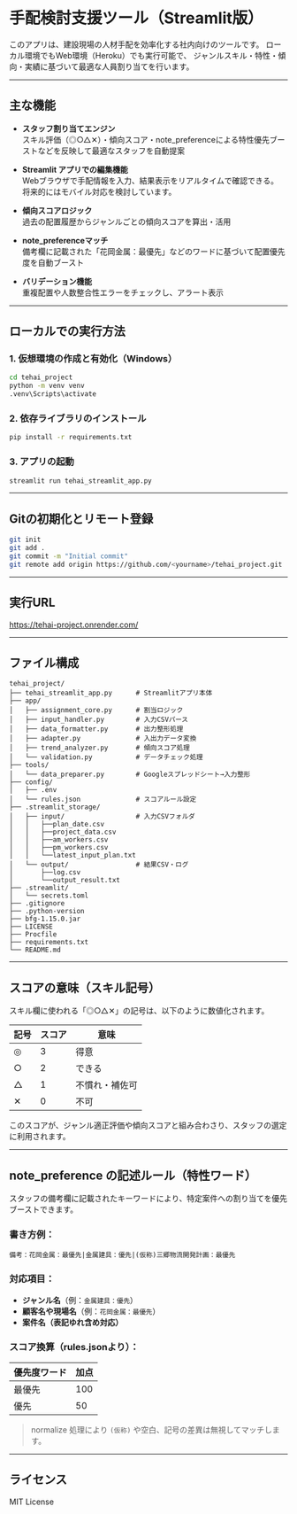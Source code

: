 # 手配検討支援ツール（Streamlit版）

このアプリは、建設現場の人材手配を効率化する社内向けのツールです。
ローカル環境でもWeb環境（Heroku）でも実行可能で、
ジャンルスキル・特性・傾向・実績に基づいて最適な人員割り当てを行います。

---

## 主な機能

- **スタッフ割り当てエンジン**  
  スキル評価（◎○△✕）・傾向スコア・note_preferenceによる特性優先ブーストなどを反映して最適なスタッフを自動提案

- **Streamlit アプリでの編集機能**  
  Webブラウザで手配情報を入力、結果表示をリアルタイムで確認できる。  
  将来的にはモバイル対応を検討しています。

- **傾向スコアロジック**  
  過去の配置履歴からジャンルごとの傾向スコアを算出・活用

- **note_preferenceマッチ**  
  備考欄に記載された「花岡金属：最優先」などのワードに基づいて配置優先度を自動ブースト

- **バリデーション機能**  
  重複配置や人数整合性エラーをチェックし、アラート表示

---

## ローカルでの実行方法

### 1. 仮想環境の作成と有効化（Windows）

```bash
cd tehai_project
python -m venv venv
.venv\Scripts\activate
```

### 2. 依存ライブラリのインストール

```bash
pip install -r requirements.txt
```

### 3. アプリの起動

```bash
streamlit run tehai_streamlit_app.py
```

---

## **Gitの初期化とリモート登録**

```bash
git init
git add .
git commit -m "Initial commit"
git remote add origin https://github.com/<yourname>/tehai_project.git
```
---

## 実行URL

https://tehai-project.onrender.com/

---

## ファイル構成

```
tehai_project/
├── tehai_streamlit_app.py      # Streamlitアプリ本体
├── app/
│   ├── assignment_core.py      # 割当ロジック
│   ├── input_handler.py        # 入力CSVパース
│   ├── data_formatter.py       # 出力整形処理
│   ├── adapter.py              # 入出力データ変換
│   ├── trend_analyzer.py       # 傾向スコア処理
│   └── validation.py           # データチェック処理
├── tools/
│   └── data_preparer.py        # Googleスプレッドシート→入力整形
├── config/
│   ├── .env
│   └── rules.json              # スコアルール設定
├── .streamlit_storage/
│   ├── input/                  # 入力CSVフォルダ
│   │   ├──plan_date.csv
│   │   ├──project_data.csv
│   │   ├──am_workers.csv
│   │   ├──pm_workers.csv
│   │   └──latest_input_plan.txt
│   └── output/                 # 結果CSV・ログ
│       ├──log.csv
│       └──output_result.txt
├── .streamlit/        
│   └── secrets.toml
├── .gitignore
├── .python-version
├── bfg-1.15.0.jar
├── LICENSE
├── Procfile
├── requirements.txt
└── README.md
```

---

## スコアの意味（スキル記号）

スキル欄に使われる「◎○△✕」の記号は、以下のように数値化されます。

| 記号 | スコア | 意味           |
|------|--------|----------------|
| ◎   | 3      | 得意           |
| ○   | 2      | できる         |
| △   | 1      | 不慣れ・補佐可 |
| ✕   | 0      | 不可           |

このスコアが、ジャンル適正評価や傾向スコアと組み合わさり、スタッフの選定に利用されます。

---

## note_preference の記述ルール（特性ワード）

スタッフの備考欄に記載されたキーワードにより、特定案件への割り当てを優先ブーストできます。

### 書き方例：

```
備考：花岡金属：最優先|金属建具：優先|(仮称)三郷物流開発計画：最優先
```

### 対応項目：

- **ジャンル名**（例：`金属建具：優先`）
- **顧客名や現場名**（例：`花岡金属：最優先`）
- **案件名（表記ゆれ含め対応）**

### スコア換算（rules.jsonより）：

| 優先度ワード | 加点 |
|--------------|------|
| 最優先       | 100  |
| 優先         | 50   |

> normalize 処理により `(仮称)` や空白、記号の差異は無視してマッチします。

---

## ライセンス

MIT License